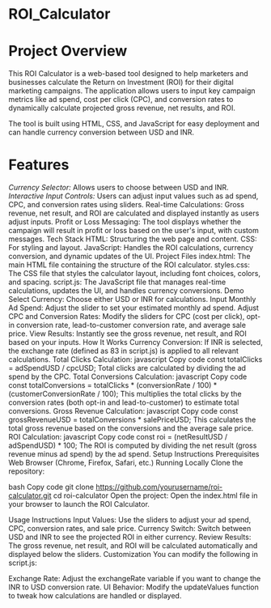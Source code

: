 # ROI_Calculator

# Project Overview

This ROI Calculator is a web-based tool designed to help marketers and businesses calculate the Return on Investment (ROI) for their digital marketing campaigns. The application allows users to input key campaign metrics like ad spend, cost per click (CPC), and conversion rates to dynamically calculate projected gross revenue, net results, and ROI.

The tool is built using HTML, CSS, and JavaScript for easy deployment and can handle currency conversion between USD and INR.

# Features

*Currency Selector:* Allows users to choose between USD and INR.
*Interactive Input Controls:* Users can adjust input values such as ad spend, CPC, and conversion rates using sliders.
Real-time Calculations: Gross revenue, net result, and ROI are calculated and displayed instantly as users adjust inputs.
Profit or Loss Messaging: The tool displays whether the campaign will result in profit or loss based on the user's input, with custom messages.
Tech Stack
HTML: Structuring the web page and content.
CSS: For styling and layout.
JavaScript: Handles the ROI calculations, currency conversion, and dynamic updates of the UI.
Project Files
index.html: The main HTML file containing the structure of the ROI calculator.
styles.css: The CSS file that styles the calculator layout, including font choices, colors, and spacing.
script.js: The JavaScript file that manages real-time calculations, updates the UI, and handles currency conversions.
Demo
Select Currency: Choose either USD or INR for calculations.
Input Monthly Ad Spend: Adjust the slider to set your estimated monthly ad spend.
Adjust CPC and Conversion Rates: Modify the sliders for CPC (cost per click), opt-in conversion rate, lead-to-customer conversion rate, and average sale price.
View Results: Instantly see the gross revenue, net result, and ROI based on your inputs.
How It Works
Currency Conversion: If INR is selected, the exchange rate (defined as 83 in script.js) is applied to all relevant calculations.
Total Clicks Calculation:
javascript
Copy code
const totalClicks = adSpendUSD / cpcUSD;
Total clicks are calculated by dividing the ad spend by the CPC.
Total Conversions Calculation:
javascript
Copy code
const totalConversions = totalClicks * (conversionRate / 100) * (customerConversionRate / 100);
This multiplies the total clicks by the conversion rates (both opt-in and lead-to-customer) to estimate total conversions.
Gross Revenue Calculation:
javascript
Copy code
const grossRevenueUSD = totalConversions * salePriceUSD;
This calculates the total gross revenue based on the conversions and the average sale price.
ROI Calculation:
javascript
Copy code
const roi = (netResultUSD / adSpendUSD) * 100;
The ROI is computed by dividing the net result (gross revenue minus ad spend) by the ad spend.
Setup Instructions
Prerequisites
Web Browser (Chrome, Firefox, Safari, etc.)
Running Locally
Clone the repository:

bash
Copy code
git clone https://github.com/yourusername/roi-calculator.git
cd roi-calculator
Open the project: Open the index.html file in your browser to launch the ROI Calculator.

Usage Instructions
Input Values: Use the sliders to adjust your ad spend, CPC, conversion rates, and sale price.
Currency Switch: Switch between USD and INR to see the projected ROI in either currency.
Review Results: The gross revenue, net result, and ROI will be calculated automatically and displayed below the sliders.
Customization
You can modify the following in script.js:

Exchange Rate: Adjust the exchangeRate variable if you want to change the INR to USD conversion rate.
UI Behavior: Modify the updateValues function to tweak how calculations are handled or displayed.
